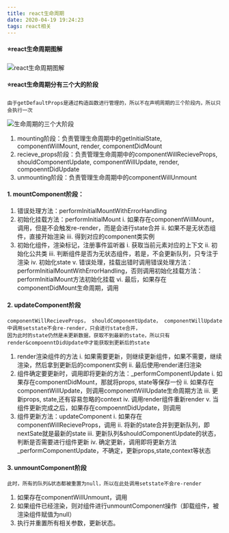 ```yaml
---
title: react生命周期
date: 2020-04-19 19:24:23
tags: react相关
---
```


#### ⭐react生命周期图解
![react生命周期图解](https://b.bdstatic.com/searchbox/icms/searchbox/img/react%E7%94%9F%E5%91%BD%E5%91%A8%E6%9C%9F%E6%89%A7%E8%A1%8C%E9%A1%BA%E5%BA%8F.png)


#### ⭐react生命周期分有三个大的阶段
    由于getDefaultProps是通过构造函数进行管理的，所以不在声明周期的三个阶段内，所以只会执行一次

![生命周期的三个大阶段](https://b.bdstatic.com/searchbox/icms/searchbox/img/%E7%94%9F%E5%91%BD%E5%91%A8%E6%9C%9F%E4%B8%89%E4%B8%AA%E9%98%B6%E6%AE%B5.png)

1. mounting阶段：负责管理生命周期中的getInitialState, componentWillMount, render, componentDidMount
2. recieve_props阶段：负责管理生命周期中的componentWillRecieveProps, shouldComponentUpdate, componentWillUpdate, render, compoenntDidUpdate
3. unmounting阶段：负责管理生命周期中的componentWillUnmount

#### 1. mountComponent阶段：
1. 错误处理方法：performInitialMountWithErrorHandling
2. 初始化挂载方法：performInitialMount
    i. 如果存在componentWillMount，调用，但是不会触发re-render，而是会进行state合并
    ii. 如果不是无状态组件，直接开始渲染
    iii. 得到对应的component类实例
3. 初始化组件，渲染标记，注册事件监听器
    i. 获取当前元素对应的上下文
    ii. 初始化公共类
    iii. 判断组件是否为无状态组件，若是，不会更新队列，只专注于渲染
    iv. 初始化state
    v. 错误处理，挂载出错时调用错误处理方法：performInitialMountWithErrorHandling，否则调用初始化挂载方法：performInitialMount方法初始化挂载
    vi. 最后，如果存在componentDidMount生命周期，调用

#### 2. updateComponent阶段
    componentWillRecieveProps， shouldComponentUpdate， componentWillUpdate中调用setstate不会re-render，只会进行state合并，
    因为此时的state仍然是未更新数据，获取不到最新的state，所以只有render&compoenntDidUpdate中才能获取到更新后的state
1. render渲染组件的方法
    i. 如果需要更新，则继续更新组件，如果不需要，继续渲染，然后拿到更新后的component实例
    ii. 最后使用render递归渲染
2. 组件确定要更新时，调用即将更新的方法：_performComponentUpdate
    i. 如果存在componentDidMount，那就将props, state等保存一份
    ii. 如果存在componentWillUpdate，则调用componentWillUpdate生命周期方法
    iii. 更新props, state,还有容易忽略的context
    iv. 调用render组件重新render
    v. 当组件更新完成之后，如果存在compoenntDidUpdate，则调用
3. 组件更新方法：updateComponent
    i. 如果存在componentWillRecieveProps，调用
    ii. 将新的state合并到更新队列，即nextSate就是最新的state
    iii. 更新队列&shouldComponentUpdate的状态，判断是否需要进行组件更新
    iv. 确定更新，调用即将更新方法_performComponentUpdate，不确定，更新props,state,context等状态

#### 3. unmountComponent阶段
    此时，所有的队列&状态都被重置为null，所以在此处调用setstate不会re-render
1. 如果存在componentWillUnmount，调用
2. 如果组件已经渲染，则对组件进行unmountComponent操作（卸载组件，被渲染组件赋值为null）
3. 执行并重置所有相关参数，更新状态。
